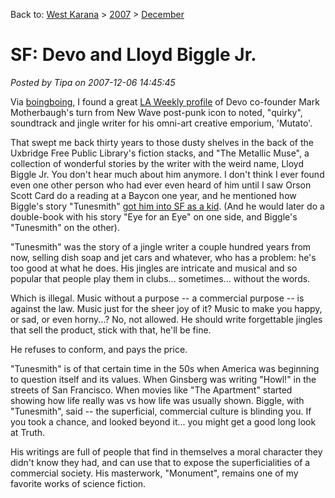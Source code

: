 Back to: [West Karana](/posts/westkarana.md) > [2007](/posts/2007/westkarana.md) > [December](./westkarana.md)
# SF: Devo and Lloyd Biggle Jr.

*Posted by Tipa on 2007-12-06 14:45:45*

Via [boingboing](http://www.boingboing.net/2007/12/06/mark-mothersbaugh-pr.html), I found a great [LA Weekly profile](http://www.laweekly.com/music/music/are-you-not-devo-you-are-mutato/17826/) of Devo co-founder Mark Motherbaugh's turn from New Wave post-punk icon to noted, "quirky", soundtrack and jingle writer for his omni-art creative emporium, 'Mutato'.

That swept me back thirty years to those dusty shelves in the back of the Uxbridge Free Public Library's fiction stacks, and "The Metallic Muse", a collection of wonderful stories by the writer with the weird name, Lloyd Biggle Jr. You don't hear much about him anymore. I don't think I ever found even one other person who had ever even heard of him until I saw Orson Scott Card do a reading at a Baycon one year, and he mentioned how Biggle's story "Tunesmith" [got him into SF as a kid](http://www.hatrack.com/osc/reviews/f&sf/89-10.html). (And he would later do a double-book with his story "Eye for an Eye" on one side, and Biggle's "Tunesmith" on the other).

"Tunesmith" was the story of a jingle writer a couple hundred years from now, selling dish soap and jet cars and whatever, who has a problem: he's too good at what he does. His jingles are intricate and musical and so popular that people play them in clubs... sometimes... without the words.

Which is illegal. Music without a purpose -- a commercial purpose -- is against the law. Music just for the sheer joy of it? Music to make you happy, or sad, or even horny...? No, not allowed. He should write forgettable jingles that sell the product, stick with that, he'll be fine.

He refuses to conform, and pays the price.

"Tunesmith" is of that certain time in the 50s when America was beginning to question itself and its values. When Ginsberg was writing "Howl!" in the streets of San Francisco. When movies like "The Apartment" started showing how life really was vs how life was usually shown. Biggle, with "Tunesmith", said -- the superficial, commercial culture is blinding you. If you took a chance, and looked beyond it... you might get a good long look at Truth.

His writings are full of people that find in themselves a moral character they didn't know they had, and can use that to expose the superficialities of a commercial society. His masterwork, "Monument", remains one of my favorite works of science fiction.

